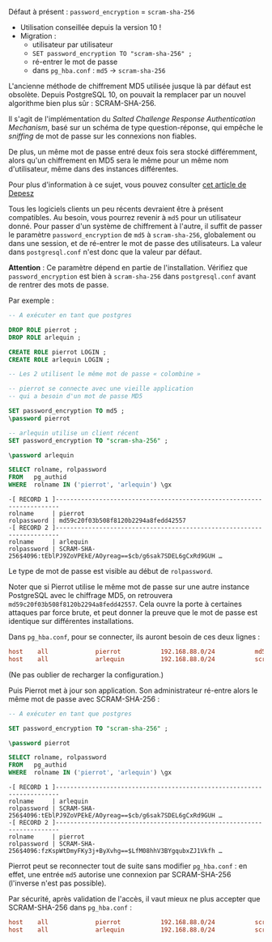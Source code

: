 
<div class="slide-content">

Défaut à présent : `password_encryption` = `scram-sha-256`

  * Utilisation conseillée depuis la version 10 !
  * Migration :
    * utilisateur par utilisateur
    * `SET password_encryption TO "scram-sha-256" ;`
    * ré-entrer le mot de passe
    * dans `pg_hba.conf` : `md5` → `scram-sha-256`

</div>

<div class="notes">

L'ancienne méthode de chiffrement MD5 utilisée jusque là par défaut est
obsolète. Depuis PostgreSQL 10, on pouvait la remplacer par un nouvel
algorithme bien plus sûr : SCRAM-SHA-256.

Il s'agit de l'implémentation du _Salted Challenge Response Authentication
Mechanism_, basé sur un schéma de type question-réponse, qui empêche le
_sniffing_ de mot de passe sur les connexions non fiables.

De plus, un même mot de passe entré deux fois sera stocké différemment, alors
qu'un chiffrement en MD5 sera le même pour un même nom d'utilisateur, même dans
des instances différentes.

Pour plus d'information à ce sujet, vous pouvez consulter [cet article de
Depesz](https://www.depesz.com/2017/04/18/waiting-for-postgresql-10-support-scram-sha-256-authentication-rfc-5802-and-7677/)

Tous les logiciels clients un peu récents devraient être à présent compatibles.
Au besoin, vous pourrez revenir à `md5` pour un utilisateur donné.
Pour passer d'un système de chiffrement à l'autre, il suffit de passer le
paramètre `password_encryption` de `md5` à `scram-sha-256`, globalement ou dans
une session, et de ré-entrer le mot de passe des utilisateurs.  La valeur dans
`postgresql.conf` n'est donc que la valeur par défaut.

**Attention** : Ce paramètre dépend en partie de l'installation. Vérifiez que
`password_encryption` est bien à `scram-sha-256` dans `postgresql.conf` avant
de rentrer des mots de passe.

<!-- Ce qui suit est déjà possible avant la v14, mais c'est maintenant qu'il faut le rappeler -->

Par exemple :
```sql
-- A exécuter en tant que postgres

DROP ROLE pierrot ;
DROP ROLE arlequin ;

CREATE ROLE pierrot LOGIN ;
CREATE ROLE arlequin LOGIN ;

-- Les 2 utilisent le même mot de passe « colombine »

-- pierrot se connecte avec une vieille application
-- qui a besoin d'un mot de passe MD5

SET password_encryption TO md5 ;
\password pierrot

-- arlequin utilise un client récent
SET password_encryption TO "scram-sha-256" ;

\password arlequin

SELECT rolname, rolpassword
FROM   pg_authid
WHERE  rolname IN ('pierrot', 'arlequin') \gx
```
```
-[ RECORD 1 ]-----------------------------------------------------------------------
rolname     | pierrot
rolpassword | md59c20f03b508f8120b2294a8fedd42557
-[ RECORD 2 ]-----------------------------------------------------------------------
rolname     | arlequin
rolpassword | SCRAM-SHA-256$4096:tEblPJ9ZoVPEkE/AOyreag==$cb/g6sak7SDEL6gCxRd9GUH …
```

Le type de mot de passe est visible au début de `rolpassword`.

Noter que si Pierrot utilise le même mot de passe sur une autre instance
PostgreSQL avec le chiffrage MD5, on retrouvera
`md59c20f03b508f8120b2294a8fedd42557`. Cela ouvre la porte à certaines attaques
par force brute, et peut donner la preuve que le mot de passe est identique sur
différentes installations.

Dans `pg_hba.conf`, pour se connecter, ils auront besoin de ces deux lignes :
```ini
host    all             pierrot           192.168.88.0/24           md5
host    all             arlequin          192.168.88.0/24           scram-sha-256
```
(Ne pas oublier de recharger la configuration.)

Puis Pierrot met à jour son application. Son administrateur ré-entre alors le
même mot de passe avec SCRAM-SHA-256 :

```sql
-- A exécuter en tant que postgres

SET password_encryption TO "scram-sha-256" ;

\password pierrot

SELECT rolname, rolpassword
FROM   pg_authid
WHERE  rolname IN ('pierrot', 'arlequin') \gx
```
```
-[ RECORD 1 ]-----------------------------------------------------------------------
rolname     | arlequin
rolpassword | SCRAM-SHA-256$4096:tEblPJ9ZoVPEkE/AOyreag==$cb/g6sak7SDEL6gCxRd9GUH …
-[ RECORD 2 ]-----------------------------------------------------------------------
rolname     | pierrot
rolpassword | SCRAM-SHA-256$4096:fzKspWtDmyFKy3j+ByXvhg==$LfM08hhV3BYgqubxZJ1Vkfh …
```

Pierrot peut se reconnecter tout de suite sans modifier `pg_hba.conf` : en
effet,  une entrée `md5` autorise une connexion par SCRAM-SHA-256 (l'inverse
n'est pas possible).

Par sécurité, après validation de l'accès, il vaut mieux ne plus accepter que
SCRAM-SHA-256 dans `pg_hba.conf` :

```ini
host    all             pierrot           192.168.88.0/24           scram-sha-256
host    all             arlequin          192.168.88.0/24           scram-sha-256
```

</div>
